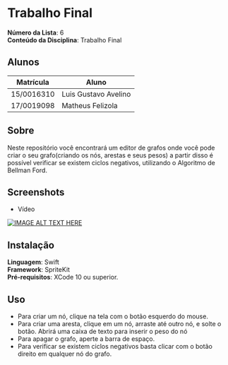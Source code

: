 # Trabalho Final

**Número da Lista**: 6<br>
**Conteúdo da Disciplina**: Trabalho Final<br>

## Alunos
|Matrícula | Aluno |
| -- | -- |
| 15/0016310  |  Luis Gustavo Avelino |
| 17/0019098  |  Matheus Felizola |

## Sobre 
Neste repositório você encontrará um editor de grafos onde você pode criar o seu grafo(criando os nós, arestas e seus pesos) a partir disso é possível verificar se existem ciclos negativos, utilizando o Algoritmo de Bellman Ford.

## Screenshots
* Vídeo 

[![IMAGE ALT TEXT HERE](https://img.youtube.com/vi/OlEsaJuxa48/0.jpg)](https://youtu.be/OlEsaJuxa48)


## Instalação 
**Linguagem**: Swift<br>
**Framework**: SpriteKit<br>
**Pré-requisitos**: XCode 10 ou superior.

## Uso 
- Para criar um nó, clique na tela com o botão esquerdo do mouse.
- Para criar uma aresta, clique em um nó, arraste até outro nó, e solte o botão. Abrirá uma caixa de texto para inserir o peso do nó
- Para apagar o grafo, aperte a barra de espaço.
- Para verificar se existem ciclos negativos basta clicar com o botão direito em qualquer nó do grafo.
